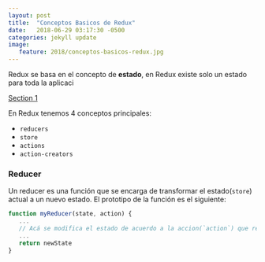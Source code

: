 ```yaml
---
layout: post
title:  "Conceptos Basicos de Redux"
date:   2018-06-29 03:17:30 -0500
categories: jekyll update	
image:
   feature: 2018/conceptos-basicos-redux.jpg
---
```


Redux se basa en el concepto de **estado**, en Redux existe solo un estado para toda la aplicaci


[Section 1](#section-1)

En Redux tenemos 4 conceptos principales:
* `reducers`
* `store`
* `actions`
* `action-creators`

### Reducer
Un reducer es una función que se encarga de transformar el estado(`store`) actual a un nuevo estado.
El prototipo de la función es el siguiente:
```javascript
function myReducer(state, action) {
   ...
   // Acá se modifica el estado de acuerdo a la accion(`action`) que recibamos
   ...
   return newState
}
```



